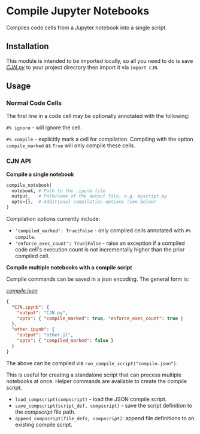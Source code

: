 # Compile Jupyter Notebooks

Compiles code cells from a Jupyter notebook into a single script.

## Installation

This module is intended to be imported locally, so all you need to do is save
_[CJN.py](./CJN.py)_ to your project directory then import it via `import CJN`.

## Usage

### Normal Code Cells

The first line in a code cell may be optionally annotated with the following:

`#% ignore` - will ignore the cell.

`#% compile` - explicitly mark a cell for compilation. Compiling with the
option `compile_marked` as `True` will only compile these cells.

### CJN API

__Compile a single notebook__

```python
compile_notebook(
  notebook, # Path to the .ipynb file
  output,   # Path/name of the output file, e.g. myscript.py
  opts={},  # Additional compilation options (see below)
)
```

Compilation options currently include:
- `'compiled_marked': True|False` - only compiled cells annotated with `#%
  compile`.
- `'enforce_exec_count': True|False` - raise an exception if a compiled code
  cell's execution count is not incrementally higher than the prior compiled
cell.

__Compile multiple notebooks with a compile script__

Compile commands can be saved in a json encoding. The general form is:

_[compile.json](./compile.json)_

```json
{
  "CJN.ipynb": {
    "output": "CJN.py",
    "opts": { "compile_marked": true, "enforce_exec_count": true }
  },
  "other.ipynb": {
    "output": "other.jl",
    "opts": { "compiled_marked": false }
  }
}
```

The above can be compiled via `run_compile_script("compile.json")`.

This is useful for creating a standalone script that can process multiple
notebooks at once. Helper commands are available to create the compile script.

- `load_compscript(compscript)` - load the JSON compile script.
- `save_compscript(script_def, compscript)` - save the script definition to the
  _compscript_ file path.
- `append_compscript(file_defs, compscript)`: append file definitions to an
  existing compile script.

